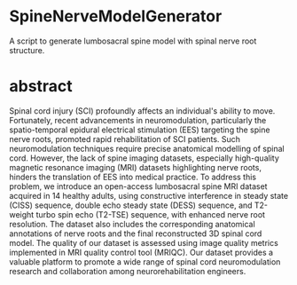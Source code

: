 # SpineNerveModelGenerator

A script to generate lumbosacral spine model with spinal nerve root structure.

# abstract
Spinal cord injury (SCI) profoundly affects an individual's ability to move. Fortunately, recent advancements in neuromodulation, particularly the spatio-temporal epidural electrical stimulation (EES) targeting the spine nerve roots, promoted rapid rehabilitation of SCI patients. Such neuromodulation techniques require precise anatomical modelling of spinal cord. However, the lack of spine imaging datasets, especially high-quality magnetic resonance imaging (MRI) datasets highlighting nerve roots, hinders the translation of EES into medical practice. To address this problem, we introduce an open-access lumbosacral spine MRI dataset acquired in 14 healthy adults, using constructive interference in steady state (CISS) sequence, double echo steady state (DESS) sequence, and T2-weight turbo spin echo (T2-TSE) sequence, with enhanced nerve root resolution. The dataset also includes the corresponding anatomical annotations of nerve roots and the final reconstructed 3D spinal cord model. The quality of our dataset is assessed using image quality metrics implemented in MRI quality control tool (MRIQC). Our dataset provides a valuable platform to promote a wide range of spinal cord neuromodulation research and collaboration among neurorehabilitation engineers. 
